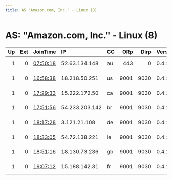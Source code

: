 ```yaml
---
title: AS "Amazon.com, Inc." - Linux (8)
---
```


# AS: "Amazon.com, Inc." - Linux (8)

|   Up |   Ext | JoinTime                                                                                            | IP             | CC   |   ORp |   Dirp | Version   | Contact                      | Nickname           |   eFamMembers |
|-----:|------:|:----------------------------------------------------------------------------------------------------|:---------------|:-----|------:|-------:|:----------|:-----------------------------|:-------------------|--------------:|
|    1 |     0 | [07:50:18](https://metrics.torproject.org/rs.html#details/990CB2F8DABD875A72A5A7A1876F7D4F65F76E5D) | 52.63.134.148  | au   |   443 |      0 | 0.4.2.5   | TOR Relay Admin &lt;torrela  | torjittertrapnet   |             1 |
|    1 |     0 | [16:58:38](https://metrics.torproject.org/rs.html#details/09B529C44C6DFFB766E8A758D3C15EA4E77B9405) | 18.218.50.251  | us   |  9001 |   9030 | 0.4.2.5   | Mr Ameer &lt;ameerpb@protonm | GoodGuysTorRelay5  |             1 |
|    1 |     0 | [17:29:33](https://metrics.torproject.org/rs.html#details/6E722F6E92B30783C24AD3546423F51168214C57) | 15.222.172.50  | ca   |  9001 |   9030 | 0.4.2.5   | Mr Ameer &lt;ameerpb@protonm | GoodGuysTorRelay6  |             1 |
|    1 |     0 | [17:51:56](https://metrics.torproject.org/rs.html#details/7726C80FFD3C8CB09844B4224C7C9FC48E0972FB) | 54.233.203.142 | br   |  9001 |   9030 | 0.4.2.5   | Mr Ameer &lt;ameerpb@protonm | GoodGuysTorRelay7  |             1 |
|    1 |     0 | [18:17:28](https://metrics.torproject.org/rs.html#details/118A0E5950BFB1CA22E1E8075FDEC0995FB24D56) | 3.121.21.108   | de   |  9001 |   9030 | 0.4.2.5   | Mr Ameer &lt;ameerpb@protonm | GoodGuysTorRelay8  |             1 |
|    1 |     0 | [18:33:05](https://metrics.torproject.org/rs.html#details/6A1C8B23CA58207AD7E64C1F8861554492A8C135) | 54.72.138.221  | ie   |  9001 |   9030 | 0.4.2.5   | Mr Ameer &lt;ameerpb@protonm | GoodGuysTorRelay9  |             1 |
|    1 |     0 | [18:51:16](https://metrics.torproject.org/rs.html#details/EF5049F32097BB8CF38D78CB710000EF57796111) | 18.130.73.236  | gb   |  9001 |   9030 | 0.4.2.5   | Mr Ameer &lt;ameerpb@protonm | GoodGuysTorRelay10 |             1 |
|    1 |     0 | [19:07:12](https://metrics.torproject.org/rs.html#details/53975C6D26C615E085BA6253616B89222D513E61) | 15.188.142.31  | fr   |  9001 |   9030 | 0.4.2.5   | Mr Ameer &lt;ameerpb@protonm | GoodGuysTorRelay11 |             1 |
